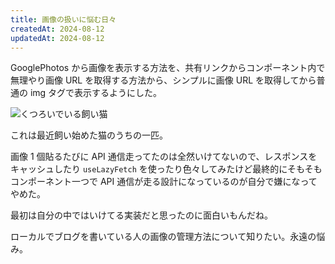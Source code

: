 ```yaml
---
title: 画像の扱いに悩む日々
createdAt: 2024-08-12
updatedAt: 2024-08-12
---
```


GooglePhotos から画像を表示する方法を、共有リンクからコンポーネント内で無理やり画像 URL を取得する方法から、シンプルに画像 URL を取得してから普通の img タグで表示するようにした。

<!--more-->

![くつろいでいる飼い猫](https://lh3.googleusercontent.com/pw/AP1GczOqy4Y9WsqPA9Mt1TL1WKWYGNMBEWZifNhIj16nf05qF1dk6tZriVZEsqkf9Nd04yvixs5ANAfClXPEfExmbZYkMONOWNztaIZrREk-FZiwzQsB3AA=s640 "くつろいでいる飼い猫")

これは最近飼い始めた猫のうちの一匹。

画像 1 個貼るたびに API 通信走ってたのは全然いけてないので、レスポンスをキャッシュしたり `useLazyFetch` を使ったり色々してみたけど最終的にそもそもコンポーネント一つで API 通信が走る設計になっているのが自分で嫌になってやめた。

最初は自分の中ではいけてる実装だと思ったのに面白いもんだね。

ローカルでブログを書いている人の画像の管理方法について知りたい。永遠の悩み。
